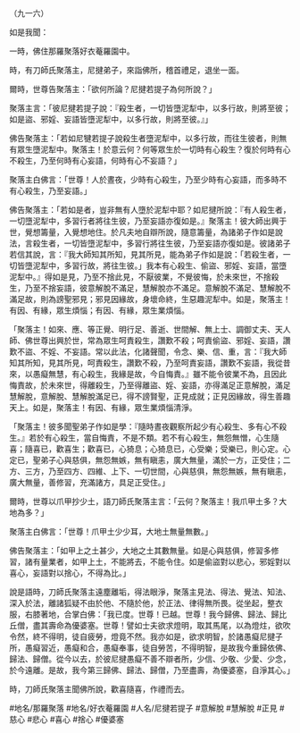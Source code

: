 （九一六）

如是我聞：

一時，佛住那羅聚落好衣菴羅園中。

時，有刀師氏聚落主，尼揵弟子，來詣佛所，稽首禮足，退坐一面。

爾時，世尊告聚落主：「欲何所論？尼揵若提子為何所說？」

聚落主言：「彼尼揵若提子說：『殺生者，一切皆墮泥犁中，以多行故，則將至彼；如是盜、邪婬、妄語皆墮泥犁中，以多行故，則將至彼。』」

佛告聚落主：「若如尼犍若提子說殺生者墮泥犁中，以多行故，而往生彼者，則無有眾生墮泥犁中。聚落主！於意云何？何等眾生於一切時有心殺生？復於何時有心不殺生，乃至何時有心妄語，何時有心不妄語？」

聚落主白佛言：「世尊！人於晝夜，少時有心殺生，乃至少時有心妄語，而多時不有心殺生，乃至妄語。」

佛告聚落主：「若如是者，豈非無有人墮於泥犁中耶？如尼揵所說：『有人殺生者，一切墮泥犁中，多習行者將往生彼，乃至妄語亦復如是。』聚落主！彼大師出興于世，覺想籌量，入覺想地住。於凡夫地自辯所說，隨意籌量，為諸弟子作如是說法，言殺生者，一切皆墮泥犁中，多習行將往生彼，乃至妄語亦復如是。彼諸弟子若信其說，言：『我大師知其所知，見其所見，能為弟子作如是說：「若殺生者，一切皆墮泥犁中，多習行故，將往生彼。」我本有心殺生、偷盜、邪婬、妄語，當墮泥犁中。』得如是見，乃至不捨此見，不厭彼業，不覺彼悔，於未來世，不捨殺生，乃至不捨妄語，彼意解脫不滿足，慧解脫亦不滿足。意解脫不滿足、慧解脫不滿足故，則為謗聖邪見；邪見因緣故，身壞命終，生惡趣泥犁中。如是，聚落主！有因、有緣，眾生煩惱；有因、有緣，眾生業煩惱。

「聚落主！如來、應、等正覺、明行足、善逝、世間解、無上士、調御丈夫、天人師、佛世尊出興於世，常為眾生呵責殺生，讚歎不殺；呵責偷盜、邪婬、妄語，讚歎不盜、不婬、不妄語。常以此法，化諸聲聞，令念、樂、信、重，言：『我大師知其所知，見其所見，呵責殺生，讚歎不殺，乃至呵責妄語，讚歎不妄語，我從昔來，以愚癡無慧，有心殺生，我緣是故，今自悔責。』雖不能令彼業不為，且因此悔責故，於未來世，得離殺生，乃至得離盜、婬、妄語，亦得滿足正意解脫，滿足慧解脫，意解脫、慧解脫滿足已，得不謗賢聖，正見成就；正見因緣故，得生善趣天上。如是，聚落主！有因、有緣，眾生業煩惱清淨。

「聚落主！彼多聞聖弟子作如是學：『隨時晝夜觀察所起少有心殺生、多有心不殺生。』若於有心殺生，當自悔責，不是不類。若不有心殺生，無怨無憎，心生隨喜；隨喜已，歡喜生；歡喜已，心猗息；心猗息已，心受樂；受樂已，則心定。心定已，聖弟子心與慈俱，無怨無嫉，無有瞋恚，廣大無量，滿於一方，正受住；二方、三方，乃至四方、四維、上下、一切世間，心與慈俱，無怨無嫉，無有瞋恚，廣大無量，善修習，充滿諸方，具足正受住。」

爾時，世尊以爪甲抄少土，語刀師氏聚落主言：「云何？聚落主！我爪甲土多？大地為多？」

聚落主白佛言：「世尊！爪甲土少少耳，大地土無量無數。」

佛告聚落主：「如甲上之土甚少，大地之土其數無量。如是心與慈俱，修習多修習，諸有量業者，如甲上土，不能將去，不能令住。如是偷盜對以悲心，邪婬對以喜心，妄語對以捨心，不得為比。」

說是語時，刀師氏聚落主遠塵離垢，得法眼淨，聚落主見法、得法、覺法、知法、深入於法，離諸狐疑不由於他、不隨於他，於正法、律得無所畏。從坐起，整衣服，右膝著地，合掌白佛：「我已度。世尊！已越。世尊！我今歸佛、歸法、歸比丘僧，盡其壽命為優婆塞。世尊！譬如士夫欲求燈明，取其馬尾，以為燈炷，欲吹令然，終不得明，徒自疲勞，燈竟不然。我亦如是，欲求明智，於諸愚癡尼揵子所，愚癡習近，愚癡和合，愚癡奉事，徒自勞苦，不得明智，是故我今重歸依佛、歸法、歸僧。從今以去，於彼尼揵愚癡不善不辯者所，少信、少敬、少愛、少念，於今遠離。是故，我今第三歸佛、歸法、歸僧，乃至盡壽，為優婆塞，自淨其心。」

時，刀師氏聚落主聞佛所說，歡喜隨喜，作禮而去。

#地名/那羅聚落
#地名/好衣菴羅園
#人名/尼揵若提子
#意解脫
#慧解脫
#正見
#慈心
#悲心
#喜心
#捨心
#優婆塞

